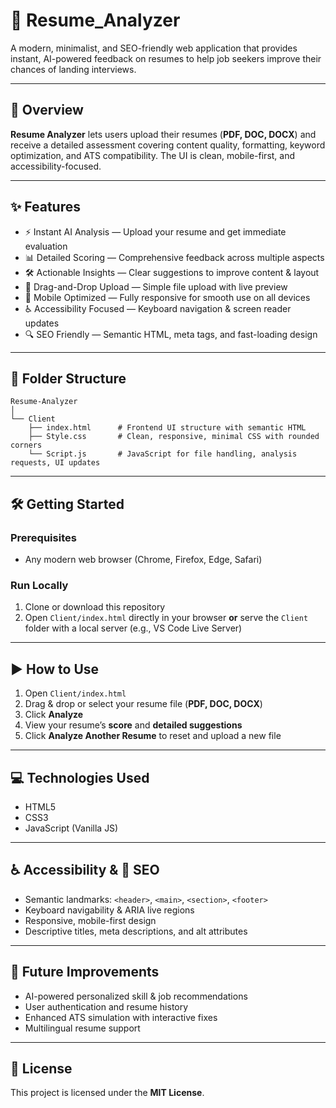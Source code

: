 # 📄 Resume_Analyzer

A modern, minimalist, and SEO-friendly web application that provides instant, AI-powered feedback on resumes to help job seekers improve their chances of landing interviews.

---

## 🚀 Overview
**Resume Analyzer** lets users upload their resumes (**PDF, DOC, DOCX**) and receive a detailed assessment covering content quality, formatting, keyword optimization, and ATS compatibility. The UI is clean, mobile-first, and accessibility-focused.

---

## ✨ Features
- ⚡ Instant AI Analysis — Upload your resume and get immediate evaluation  
- 📊 Detailed Scoring — Comprehensive feedback across multiple aspects  
- 🛠️ Actionable Insights — Clear suggestions to improve content & layout  
- 📂 Drag-and-Drop Upload — Simple file upload with live preview  
- 📱 Mobile Optimized — Fully responsive for smooth use on all devices  
- ♿ Accessibility Focused — Keyboard navigation & screen reader updates  
- 🔍 SEO Friendly — Semantic HTML, meta tags, and fast-loading design  

---

## 📁 Folder Structure
```text
Resume-Analyzer
│
└── Client
    ├── index.html      # Frontend UI structure with semantic HTML
    ├── Style.css       # Clean, responsive, minimal CSS with rounded corners
    └── Script.js       # JavaScript for file handling, analysis requests, UI updates
```

---

## 🛠️ Getting Started

### Prerequisites
- Any modern web browser (Chrome, Firefox, Edge, Safari)

### Run Locally
1. Clone or download this repository  
2. Open `Client/index.html` directly in your browser **or** serve the `Client` folder with a local server (e.g., VS Code Live Server)

---

## ▶️ How to Use
1. Open `Client/index.html`  
2. Drag & drop or select your resume file (**PDF, DOC, DOCX**)  
3. Click **Analyze**  
4. View your resume’s **score** and **detailed suggestions**  
5. Click **Analyze Another Resume** to reset and upload a new file  

---

## 💻 Technologies Used
- HTML5  
- CSS3  
- JavaScript (Vanilla JS)  

---

## ♿ Accessibility & 🔎 SEO
- Semantic landmarks: `<header>`, `<main>`, `<section>`, `<footer>`  
- Keyboard navigability & ARIA live regions  
- Responsive, mobile-first design  
- Descriptive titles, meta descriptions, and alt attributes  

---

## 🔮 Future Improvements
- AI-powered personalized skill & job recommendations  
- User authentication and resume history  
- Enhanced ATS simulation with interactive fixes  
- Multilingual resume support  

---

## 📜 License
This project is licensed under the **MIT License**.
